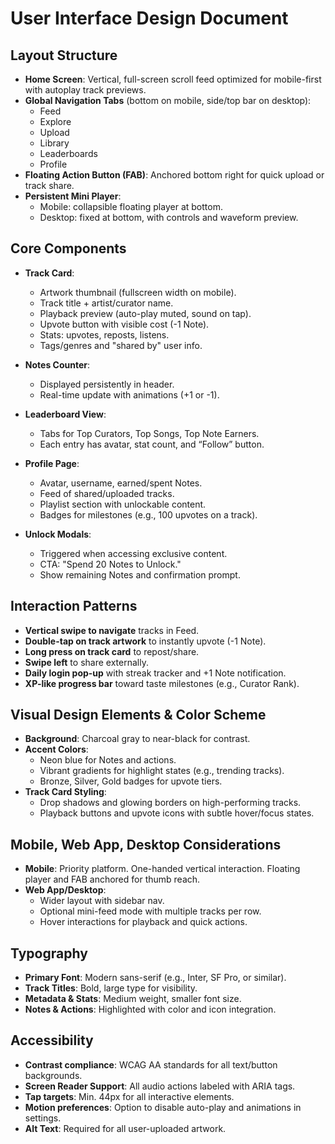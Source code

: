 # User Interface Design Document

## Layout Structure

- **Home Screen**: Vertical, full-screen scroll feed optimized for mobile-first with autoplay track previews.
- **Global Navigation Tabs** (bottom on mobile, side/top bar on desktop):  
  - Feed  
  - Explore  
  - Upload  
  - Library  
  - Leaderboards  
  - Profile  
- **Floating Action Button (FAB)**: Anchored bottom right for quick upload or track share.
- **Persistent Mini Player**:  
  - Mobile: collapsible floating player at bottom.  
  - Desktop: fixed at bottom, with controls and waveform preview.

## Core Components

- **Track Card**:
  - Artwork thumbnail (fullscreen width on mobile).
  - Track title + artist/curator name.
  - Playback preview (auto-play muted, sound on tap).
  - Upvote button with visible cost (-1 Note).
  - Stats: upvotes, reposts, listens.
  - Tags/genres and "shared by" user info.

- **Notes Counter**:
  - Displayed persistently in header.
  - Real-time update with animations (+1 or -1).
  
- **Leaderboard View**:
  - Tabs for Top Curators, Top Songs, Top Note Earners.
  - Each entry has avatar, stat count, and “Follow” button.

- **Profile Page**:
  - Avatar, username, earned/spent Notes.
  - Feed of shared/uploaded tracks.
  - Playlist section with unlockable content.
  - Badges for milestones (e.g., 100 upvotes on a track).

- **Unlock Modals**:
  - Triggered when accessing exclusive content.
  - CTA: "Spend 20 Notes to Unlock."
  - Show remaining Notes and confirmation prompt.

## Interaction Patterns

- **Vertical swipe to navigate** tracks in Feed.
- **Double-tap on track artwork** to instantly upvote (-1 Note).
- **Long press on track card** to repost/share.
- **Swipe left** to share externally.
- **Daily login pop-up** with streak tracker and +1 Note notification.
- **XP-like progress bar** toward taste milestones (e.g., Curator Rank).

## Visual Design Elements & Color Scheme

- **Background**: Charcoal gray to near-black for contrast.
- **Accent Colors**:
  - Neon blue for Notes and actions.
  - Vibrant gradients for highlight states (e.g., trending tracks).
  - Bronze, Silver, Gold badges for upvote tiers.
- **Track Card Styling**:
  - Drop shadows and glowing borders on high-performing tracks.
  - Playback buttons and upvote icons with subtle hover/focus states.

## Mobile, Web App, Desktop Considerations

- **Mobile**: Priority platform. One-handed vertical interaction. Floating player and FAB anchored for thumb reach.
- **Web App/Desktop**:
  - Wider layout with sidebar nav.
  - Optional mini-feed mode with multiple tracks per row.
  - Hover interactions for playback and quick actions.

## Typography

- **Primary Font**: Modern sans-serif (e.g., Inter, SF Pro, or similar).
- **Track Titles**: Bold, large type for visibility.
- **Metadata & Stats**: Medium weight, smaller font size.
- **Notes & Actions**: Highlighted with color and icon integration.

## Accessibility

- **Contrast compliance**: WCAG AA standards for all text/button backgrounds.
- **Screen Reader Support**: All audio actions labeled with ARIA tags.
- **Tap targets**: Min. 44px for all interactive elements.
- **Motion preferences**: Option to disable auto-play and animations in settings.
- **Alt Text**: Required for all user-uploaded artwork.
